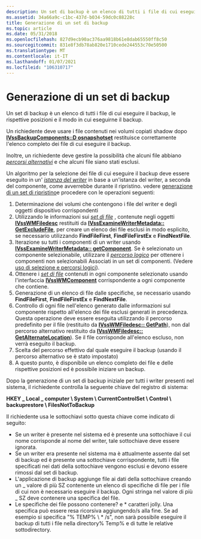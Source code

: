 ```yaml
---
description: Un set di backup è un elenco di tutti i file di cui eseguire il backup, le rispettive posizioni e il modo in cui eseguirne il backup.
ms.assetid: 34a66a9c-c1bc-437d-b034-59dc0c88228c
title: Generazione di un set di backup
ms.topic: article
ms.date: 05/31/2018
ms.openlocfilehash: 827d9ecb90ac376aa9818b61e8dab65550ff8c50
ms.sourcegitcommit: 831e8f3db78ab820e1710cede244553c70e50500
ms.translationtype: MT
ms.contentlocale: it-IT
ms.lasthandoff: 01/07/2021
ms.locfileid: "106310717"
---
```

# <a name="generating-a-backup-set"></a>Generazione di un set di backup

Un set di backup è un elenco di tutti i file di cui eseguire il backup, le rispettive posizioni e il modo in cui eseguirne il backup.

Un richiedente deve usare i file contenuti nei volumi copiati shadow dopo [**IVssBackupComponents::D osnapshotset**](/windows/desktop/api/VsBackup/nf-vsbackup-ivssbackupcomponents-dosnapshotset) restituisce correttamente l'elenco completo dei file di cui eseguire il backup.

Inoltre, un richiedente deve gestire la possibilità che alcuni file abbiano [*percorsi alternativi*](vssgloss-a.md) e che alcuni file siano stati esclusi.

Un algoritmo per la selezione dei file di cui eseguire il backup deve essere eseguito in un' [*istanza del writer*](vssgloss-w.md) in base a un'istanza del writer, a seconda del componente, come avverrebbe durante il ripristino. vedere [generazione di un set di ripristino](generating-a-restore-set.md)e procedere con le operazioni seguenti:

1.  Determinazione dei volumi che contengono i file del writer e degli oggetti dispositivo corrispondenti
2.  Utilizzando le informazioni sui [*set di file*](vssgloss-f.md) , contenute negli oggetti [**IVssWMFiledesc**](/windows/desktop/api/VsWriter/nl-vswriter-ivsswmfiledesc) restituiti da [**IVssExamineWriterMetadata:: GetExcludeFile**](/windows/desktop/api/VsBackup/nf-vsbackup-ivssexaminewritermetadata-getexcludefile), per creare un elenco dei file esclusi in modo esplicito, se necessario utilizzando **FindFileFirst**, **FindFileFirstEx** e **FindNextFile**.
3.  Iterazione su tutti i componenti di un writer usando [**IVssExamineWriterMetadata:: getComponent**](/windows/desktop/api/VsBackup/nf-vsbackup-ivssexaminewritermetadata-getcomponent). Se è selezionato un componente selezionabile, utilizzare il [*percorso logico*](vssgloss-l.md) per ottenere i componenti non selezionabili Associati in un set di componenti. (Vedere [uso di selezione e percorsi logici](working-with-selectability-and-logical-paths.md)).
4.  Ottenere i [*set di file*](vssgloss-f.md) contenuti in ogni componente selezionato usando l'interfaccia [**IVssWMComponent**](/windows/desktop/api/VsBackup/nl-vsbackup-ivsswmcomponent) corrispondente a ogni componente che contiene.
5.  Generazione di un elenco di file dalle specifiche, se necessario usando **FindFileFirst**, **FindFileFirstEx** e **FindNextFile**.
6.  Controllo di ogni file nell'elenco generato dalle informazioni sul componente rispetto all'elenco dei file esclusi generati in precedenza. Questa operazione deve essere eseguita utilizzando il percorso predefinito per il file (restituito da [**IVssWMFiledesc:: GetPath**](/windows/desktop/api/VsWriter/nf-vswriter-ivsswmfiledesc-getpath)), non dal percorso alternativo restituito da [**IVssWMFiledesc:: GetAlternateLocation**](/windows/desktop/api/VsWriter/nf-vswriter-ivsswmfiledesc-getalternatelocation)). Se il file corrisponde all'elenco escluso, non verrà eseguito il backup.
7.  Scelta del percorso effettivo dal quale eseguire il backup (usando il percorso alternativo se è stato impostato)
8.  A questo punto, è disponibile un elenco completo dei file e delle rispettive posizioni ed è possibile iniziare un backup.

Dopo la generazione di un set di backup iniziale per tutti i writer presenti nel sistema, il richiedente controlla la seguente chiave del registro di sistema:

**HKEY \_ Local \_ computer \\ System \\ CurrentControlSet \\ Control \\ backuprestore \\ FilesNotToBackup**

Il richiedente usa le sottochiavi sotto questa chiave come indicato di seguito:

-   Se un writer è presente nel sistema ed è presente una sottochiave il cui nome corrisponde al nome del writer, tale sottochiave deve essere ignorata.
-   Se un writer era presente nel sistema ma è attualmente assente dal set di backup ed è presente una sottochiave corrispondente, tutti i file specificati nei dati della sottochiave vengono esclusi e devono essere rimossi dal set di backup.
-   L'applicazione di backup aggiunge file ai dati della sottochiave creando un \_ valore di più SZ contenente un elenco di specifiche di file per i file di cui non è necessario eseguire il backup. Ogni stringa nel valore di più \_ SZ deve contenere una specifica del file.
-   Le specifiche dei file possono contenere? e \* caratteri jolly. Una specifica può essere resa ricorsiva aggiungendo/s alla fine. Se ad esempio si specifica "% TEMP% \\ \* /s", non sarà possibile eseguire il backup di tutti i file nella directory% Temp% e di tutte le relative sottodirectory.

 

 



